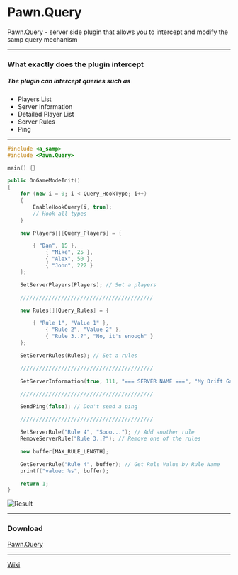 # Pawn.Query

Pawn.Query - server side plugin that allows you to intercept and modify the samp query mechanism

---

### **What exactly does the plugin intercept**

##### The plugin can intercept queries such as

- Players List
- Server Information
- Detailed Player List
- Server Rules
- Ping

---

```c++
#include <a_samp>
#include <Pawn.Query>

main() {}

public OnGameModeInit()
{
	for (new i = 0; i < Query_HookType; i++)
	{
		EnableHookQuery(i, true);
		// Hook all types
	}

	new Players[][Query_Players] = {

		{ "Dan", 15 },
    		{ "Mike", 25 },
    		{ "Alex", 50 },
    		{ "John", 222 }
	};

	SetServerPlayers(Players); // Set a players

	//////////////////////////////////////////

	new Rules[][Query_Rules] = {

		{ "Rule 1", "Value 1" },
    		{ "Rule 2", "Value 2" },
    		{ "Rule 3..?", "No, it's enough" }
	};

	SetServerRules(Rules); // Set a rules

	//////////////////////////////////////////

	SetServerInformation(true, 111, "=== SERVER NAME ===", "My Drift GameMode", "En / Ru");

	//////////////////////////////////////////

	SendPing(false); // Don't send a ping

	//////////////////////////////////////////

	SetServerRule("Rule 4", "Sooo..."); // Add another rule
	RemoveServerRule("Rule 3..?"); // Remove one of the rules

	new buffer[MAX_RULE_LENGTH];

	GetServerRule("Rule 4", buffer); // Get Rule Value by Rule Name
	printf("value: %s", buffer);

	return 1;
}
```


![Result](https://cdn.discordapp.com/attachments/582915540285128725/934332530813988874/unknown.png)

---

### **Download**

[Pawn.Query](https://github.com/oukibt/Pawn.Query/releases/tag/1.1)

---

[Wiki](https://github.com/oukibt/Pawn.Query/wiki)
